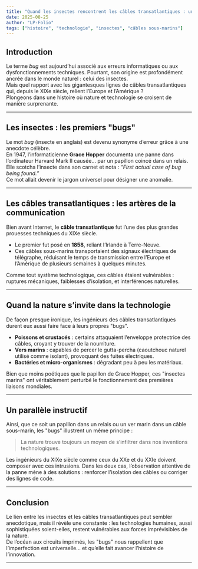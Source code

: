 ```yaml
---
title: "Quand les insectes rencontrent les câbles transatlantiques : un parallèle inattendu"
date: 2025-08-25
author: "LP-Folio"
tags: ["histoire", "technologie", "insectes", "câbles sous-marins"]
---
```


## Introduction

Le terme *bug* est aujourd’hui associé aux erreurs informatiques ou aux dysfonctionnements techniques. Pourtant, son origine est profondément ancrée dans le monde naturel : celui des insectes.  
Mais quel rapport avec les gigantesques lignes de câbles transatlantiques qui, depuis le XIXe siècle, relient l’Europe et l’Amérique ?  
Plongeons dans une histoire où nature et technologie se croisent de manière surprenante.

---

## Les insectes : les premiers "bugs"

Le mot *bug* (insecte en anglais) est devenu synonyme d’erreur grâce à une anecdote célèbre.  
En 1947, l’informaticienne **Grace Hopper** documenta une panne dans l’ordinateur Harvard Mark II causée… par un papillon coincé dans un relais. Elle scotcha l’insecte dans son carnet et nota : *“First actual case of bug being found.”*  
Ce mot allait devenir le jargon universel pour désigner une anomalie.

---

## Les câbles transatlantiques : les artères de la communication

Bien avant Internet, le **câble transatlantique** fut l’une des plus grandes prouesses techniques du XIXe siècle.  
- Le premier fut posé en **1858**, reliant l’Irlande à Terre-Neuve.  
- Ces câbles sous-marins transportaient des signaux électriques de télégraphe, réduisant le temps de transmission entre l’Europe et l’Amérique de plusieurs semaines à quelques minutes.  

Comme tout système technologique, ces câbles étaient vulnérables : ruptures mécaniques, faiblesses d’isolation, et interférences naturelles.

---

## Quand la nature s’invite dans la technologie

De façon presque ironique, les ingénieurs des câbles transatlantiques durent eux aussi faire face à leurs propres "bugs".  
- **Poissons et crustacés** : certains attaquaient l’enveloppe protectrice des câbles, croyant y trouver de la nourriture.  
- **Vers marins** : capables de percer le gutta-percha (caoutchouc naturel utilisé comme isolant), provoquant des fuites électriques.  
- **Bactéries et micro-organismes** : dégradant peu à peu les matériaux.  

Bien que moins poétiques que le papillon de Grace Hopper, ces "insectes marins" ont véritablement perturbé le fonctionnement des premières liaisons mondiales.

---

## Un parallèle instructif

Ainsi, que ce soit un papillon dans un relais ou un ver marin dans un câble sous-marin, les "bugs" illustrent un même principe :  
> La nature trouve toujours un moyen de s’infiltrer dans nos inventions technologiques.  

Les ingénieurs du XIXe siècle comme ceux du XXe et du XXIe doivent composer avec ces intrusions. Dans les deux cas, l’observation attentive de la panne mène à des solutions : renforcer l’isolation des câbles ou corriger des lignes de code.

---

## Conclusion

Le lien entre les insectes et les câbles transatlantiques peut sembler anecdotique, mais il révèle une constante : les technologies humaines, aussi sophistiquées soient-elles, restent vulnérables aux forces imprévisibles de la nature.  
De l’océan aux circuits imprimés, les "bugs" nous rappellent que l’imperfection est universelle… et qu’elle fait avancer l’histoire de l’innovation.

---
